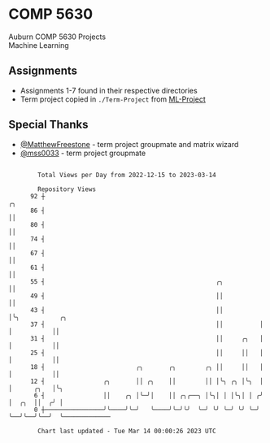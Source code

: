 # COMP 5630
Auburn COMP 5630 Projects  
Machine Learning

## Assignments
- Assignments 1-7 found in their respective directories
- Term project copied in `./Term-Project` from [ML-Project](https://github.com/wumphlett/ML-Project)

## Special Thanks
- [@MatthewFreestone](https://github.com/MatthewFreestone) - term project groupmate and matrix wizard
- [@mss0033](https://github.com/mss0033) - term project groupmate

```

        Total Views per Day from 2022-12-15 to 2023-03-14

        Repository Views
      92 ┼                                                           ╭╮
      86 ┤                                                           ││
      80 ┤                                                           ││
      74 ┤                                                           ││
      67 ┤                                                           ││
      61 ┤                                                           ││
      55 ┤                                               ╭╮          ││
      49 ┤                                               ││          ││
      43 ┤                                               ││          │╰╮           ╭╮
      37 ┤                                               ││          │ │           ││
      31 ┤                                               ││     ╭╮   │ │           ││
      25 ┤                                               ││     ││   │ │           ││
      18 ┤                         ╭╮       ╭╮        ╭╮ ││     ││   │ │           ││
      12 ┤                ╭╮       ││ ╭╮    ││        ││ │╰╮ ╭╮ │╰╮  │ │      ╭╮   │╰╮
       6 ┤                ││    ╭╮ │╰─╯│    ││ ╭╮╭──╮ │╰╮│ │ │╰╮│ │ ╭╯ │  ╭╮  ││  ╭╯ │
       0 ┼────────────────╯╰────╯╰─╯   ╰────╯╰─╯╰╯  ╰─╯ ╰╯ ╰─╯ ╰╯ ╰─╯  ╰──╯╰──╯╰──╯  ╰─────────────

        Chart last updated - Tue Mar 14 00:00:26 2023 UTC
        
```
